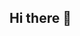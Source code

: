 ## Hi there 👋

<!--
**MaqsudovJamshed/MaqsudovJamshed** is a ✨ _special_ ✨ repository because its `README.md` (this file) appears on your GitHub profile.

Here are some ideas to get you started:

- 🔭 I’m currently working on analyzing Crypto in Trading 
- 🌱 I’m currently learning SQL, Python and ML to Analyze Data 
- 👯 I’m looking to collaborate on ...
- 🤔 I’m looking for help with ...
- 💬 Ask me about ...Anything
- 📫 How to reach me: ...j.maqsudov@outlook.com
- ⚡ Fun fact: ...Eat a lot !
-->
